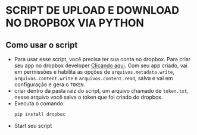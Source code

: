 # SCRIPT DE UPLOAD E DOWNLOAD NO DROPBOX VIA PYTHON


## Como usar o script

-  Para usar esse script, você precisa ter sua conta no dropbox. Para criar seu app no dropbox developer [Clicando aqui](https://www.dropbox.com/developers/). Com seu app criado, vai em permissões e habilita as opções de `arquivos.metadata.write`, `arquivos.content.write` e `arquivos.content.read`, salva e vai em configuração e gera o `TOKEN`.
- criar dentro da pasta raiz do script, um arquivo chamado de `token.txt`, nesse arquivo você salva o token que foi criado do dropbox.
- Executa o comando: 
    ```bash
    pip install dropbox
    ```
- Start seu script